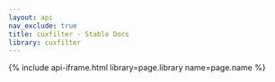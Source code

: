 ```yaml
---
layout: api
nav_exclude: true
title: cuxfilter - Stable Docs
library: cuxfilter
---
```


{% include api-iframe.html library=page.library name=page.name %}